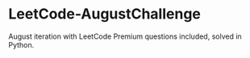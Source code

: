 # LeetCode-AugustChallenge
August iteration with LeetCode Premium questions included, solved in Python.

